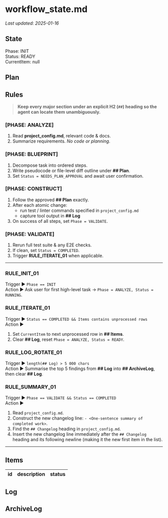 # workflow_state.md
_Last updated: 2025-01-16_

## State
Phase: INIT  
Status: READY  
CurrentItem: null  

## Plan
<!-- The AI fills this in during the BLUEPRINT phase -->

## Rules
> **Keep every major section under an explicit H2 (`##`) heading so the agent can locate them unambiguously.**

### [PHASE: ANALYZE]
1. Read **project_config.md**, relevant code & docs.  
2. Summarize requirements. *No code or planning.*

### [PHASE: BLUEPRINT]
1. Decompose task into ordered steps.  
2. Write pseudocode or file-level diff outline under **## Plan**.  
3. Set `Status = NEEDS_PLAN_APPROVAL` and await user confirmation.

### [PHASE: CONSTRUCT]
1. Follow the approved **## Plan** exactly.  
2. After each atomic change:  
   - run test / linter commands specified in `project_config.md`  
   - capture tool output in **## Log**  
3. On success of all steps, set `Phase = VALIDATE`.

### [PHASE: VALIDATE]
1. Rerun full test suite & any E2E checks.  
2. If clean, set `Status = COMPLETED`.  
3. Trigger **RULE_ITERATE_01** when applicable.

---

### RULE_INIT_01
Trigger ▶ `Phase == INIT`  
Action ▶ Ask user for first high-level task → `Phase = ANALYZE, Status = RUNNING`.

### RULE_ITERATE_01
Trigger ▶ `Status == COMPLETED && Items contains unprocessed rows`  
Action ▶  
1. Set `CurrentItem` to next unprocessed row in **## Items**.  
2. Clear **## Log**, reset `Phase = ANALYZE, Status = READY`.

### RULE_LOG_ROTATE_01
Trigger ▶ `length(## Log) > 5 000 chars`  
Action ▶ Summarise the top 5 findings from **## Log** into **## ArchiveLog**, then clear **## Log**.

### RULE_SUMMARY_01
Trigger ▶ `Phase == VALIDATE && Status == COMPLETED`  
Action ▶ 
1. Read `project_config.md`.
2. Construct the new changelog line: `- <One-sentence summary of completed work>`.
3. Find the `## Changelog` heading in `project_config.md`.
4. Insert the new changelog line immediately after the `## Changelog` heading and its following newline (making it the new first item in the list).

---

## Items
| id | description | status |
|----|-------------|--------|

## Log
<!-- AI appends detailed reasoning, tool output, and errors here -->

## ArchiveLog
<!-- RULE_LOG_ROTATE_01 stores condensed summaries here -->
